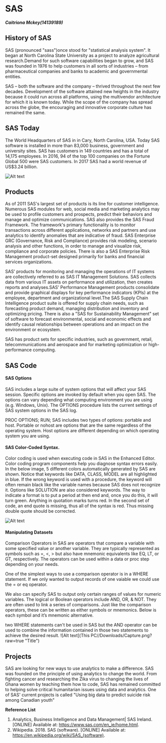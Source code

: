 SAS
============
***Caitriona Mckey(14139189)***
## History of SAS
SAS (pronounced "sass")once stood for "statistical analysis system". It began at North Carolina State University as a project to analyze agricultural research.Demand for such software capabilities began to grow, and SAS was founded in 1976 to help customers in all sorts of industries – from pharmaceutical companies and banks to academic and governmental entities.

SAS – both the software and the company – thrived throughout the next few decades. Development of the software attained new heights in the industry because it could run across all platforms, using the multivendor architecture for which it is known today. While the scope of the company has spread across the globe, the encouraging and innovative corporate culture has remained the same.

## SAS Today
The World Headquarters of SAS in in Cary, North Carolina, USA. Today SAS software is installed in more than 83,000 business, government and university sites. SAS has customers in 149 countries and has a total of 14,175 employees. In 2016, 94 of the top 100 companies on the Fortune Global 500 were SAS customers. In 2017 SAS had a world revenue of US$3.24 billion.

![Alt text](https://www.sas.com/en_ie/references/stats-financial/_jcr_content/par/image_e00.img.jpg/1517426034680.jpg)


## Products
As of 2011 SAS's largest set of products is its line for customer intelligence. Numerous SAS modules for web, social media and marketing analytics may be used to profile customers and prospects, predict their behaviors and manage and optimize communications. SAS also provides the SAS Fraud Framework. The framework's primary functionality is to monitor transactions across different applications, networks and partners and use analytics to identify anomalies that are indicative of fraud. SAS Enterprise GRC (Governance, Risk and Compliance) provides risk modeling, scenario analysis and other functions, in order to manage and visualize risk, compliance and corporate policies. There is also a SAS Enterprise Risk Management product-set designed primarily for banks and financial services organizations.

SAS' products for monitoring and managing the operations of IT systems are collectively referred to as SAS IT Management Solutions. SAS collects data from various IT assets on performance and utilization, then creates reports and analyses.SAS' Performance Management products consolidate and provide graphical displays for key performance indicators (KPIs) at the employee, department and organizational level.The SAS Supply Chain Intelligence product suite is offered for supply chain needs, such as forecasting product demand, managing distribution and inventory and optimizing pricing. There is also a "SAS for Sustainability Management" set of software to forecast environmental, social and economic effects and identify causal relationships between operations and an impact on the environment or ecosystem.

SAS has product sets for specific industries, such as government, retail, telecommunications and aerospace and for marketing optimization or high-performance computing.

## SAS Code
#### SAS Options

SAS includes a large suite of system options that will affect your SAS session. Specific options are invoked by default when you open SAS. The options can vary depending what computing environment you are using (e.g. Windows, Unix). The OPTIONS procedure lists the current settings of SAS system options in the SAS log.

PROC OPTIONS;
RUN;
SAS includes two types of options: portable and host.  Portable or nohost are options that are the same regardless of the operating system. Host options are different depending on which operating system you are using.

  #### SAS Color-Coded Syntax.

Color coding is used when executing code in SAS in the Enhanced Editor. Color coding program components help you diagnose syntax errors easily. In the below image, 5 different colors automatically generated by SAS are shown. Notice that keywords like DATA, CLASS, MODEL are all highlighted in blue. If the wrong keyword is used with a procedure, the keyword will often remain black like the variable names because SAS does not recognize it. Options like SOLUTION are also considered keywords. The way to indicate a format is to put a period at then end and, once you do this, it will turn green. Anything in quotation marks turns red. In the second set of code, an end quote is missing, thus all of the syntax is red. Thus missing double quote should be corrected.

![Alt text](https://i1.wp.com/stats.idre.ucla.edu/wp-content/uploads/2016/02/Syntax-Coloring.png)

#### Manipulating Datasets
Comparison Operators in SAS are operators that compare a variable with some specified value or another variable. They are typically represented as symbols such as =, <, > but also have mnemonic equivalents like EQ, LT, or GT, respectively. The operators can be used within a data or proc step depending on your needs.

One of the simplest ways to use a comparison operator is in a WHERE statement.  If we only wanted to output records of one vaiable we could use the = or eq operator. 

We also can specify SAS to output only certain ranges of values for numeric variables. 
The logical or Boolean operators include AND, OR, & NOT. They are often used to link a series of comparisons. Just like the comparison operators, these can be written as either symbols or mnemonics. Below is each symbol and it’s mnemonic alternative.
 
 two WHERE statements can't be used in SAS but the AND operator can be used to combine the information contained in those two statements to achieve the desired result.
![Alt text](This PC//Downloads/Capture.png?raw=true "Title")

## Projects 
SAS are looking for new ways to use analytics to make a difference. SAS was founded on the principle of using analytics to change the world. From fighting cancer and researching the Zika virus to changing the lives of Ghana women by teaching them how to code, SAS has remained committed to helping solve critical humanitarian issues using data and analytics. One of SAS' current projects is called "Using big data to predict suicide risk among Canadian youth"

**Reference List**

1. Analytics, Business Intelligence and Data Management| SAS Ireland. [ONLINE] Available at: https://www.sas.com/en_ie/home.html.
2. Wikipedia. 2018. SAS (software). [ONLINE] Available at: https://en.wikipedia.org/wiki/SAS_(software).

